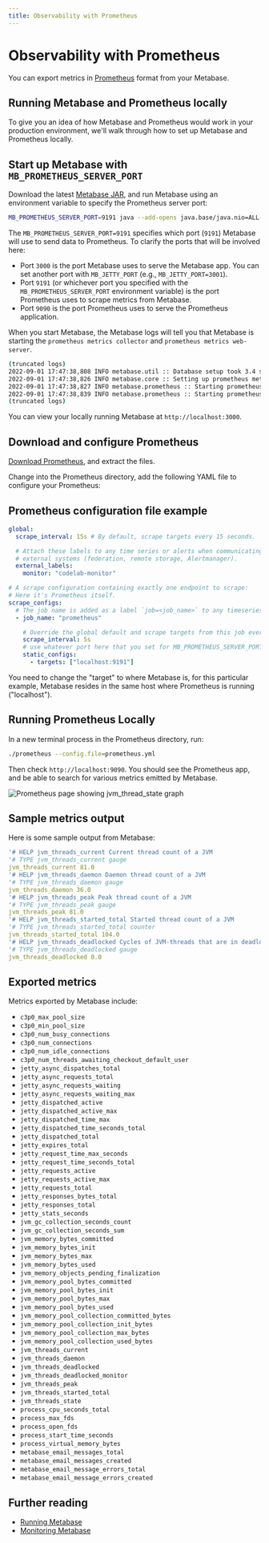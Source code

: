 ```yaml
---
title: Observability with Prometheus
---
```


# Observability with Prometheus

You can export metrics in [Prometheus](https://prometheus.io/) format from your Metabase.

## Running Metabase and Prometheus locally

To give you an idea of how Metabase and Prometheus would work in your production environment, we'll walk through how to set up Metabase and Prometheus locally.

## Start up Metabase with `MB_PROMETHEUS_SERVER_PORT`

Download the latest [Metabase JAR](https://www.metabase.com/start/oss/), and run Metabase using an environment variable to specify the Prometheus server port:

```sh
MB_PROMETHEUS_SERVER_PORT=9191 java --add-opens java.base/java.nio=ALL-UNNAMED -jar metabase.jar
```

The `MB_PROMETHEUS_SERVER_PORT=9191` specifies which port (`9191`) Metabase will use to send data to Prometheus. To clarify the ports that will be involved here:

- Port `3000` is the port Metabase uses to serve the Metabase app. You can set another port with `MB_JETTY_PORT` (e.g., `MB_JETTY_PORT=3001`).
- Port `9191` (or whichever port you specified with the `MB_PROMETHEUS_SERVER_PORT` environment variable) is the port Prometheus uses to scrape metrics from Metabase.
- Port `9090` is the port Prometheus uses to serve the Prometheus application.

When you start Metabase, the Metabase logs will tell you that Metabase is starting the `prometheus metrics collector` and `prometheus metrics web-server`.

```sh
(truncated logs)
2022-09-01 17:47:38,808 INFO metabase.util :: Database setup took 3.4 s
2022-09-01 17:47:38,826 INFO metabase.core :: Setting up prometheus metrics
2022-09-01 17:47:38,827 INFO metabase.prometheus :: Starting prometheus metrics collector
2022-09-01 17:47:38,839 INFO metabase.prometheus :: Starting prometheus metrics web-server on port 9,191
(truncated logs)
```

You can view your locally running Metabase at `http://localhost:3000`.

## Download and configure Prometheus

[Download Prometheus](https://prometheus.io/download), and extract the files.

Change into the Prometheus directory, add the following YAML file to configure your Prometheus:

## Prometheus configuration file example

```yaml
global:
  scrape_interval: 15s # By default, scrape targets every 15 seconds.

  # Attach these labels to any time series or alerts when communicating with
  # external systems (federation, remote storage, Alertmanager).
  external_labels:
    monitor: "codelab-monitor"

# A scrape configuration containing exactly one endpoint to scrape:
# Here it's Prometheus itself.
scrape_configs:
  # The job name is added as a label `job=<job_name>` to any timeseries scraped from this config.
  - job_name: "prometheus"

    # Override the global default and scrape targets from this job every 5 seconds.
    scrape_interval: 5s
    # use whatever port here that you set for MB_PROMETHEUS_SERVER_PORT
    static_configs:
      - targets: ["localhost:9191"]
```

You need to change the "target" to where Metabase is, for this particular example, Metabase resides in the same host where Prometheus is running ("localhost").

## Running Prometheus Locally

In a new terminal process in the Prometheus directory, run:

```sh
./prometheus --config.file=prometheus.yml
```

Then check `http://localhost:9090`. You should see the Prometheus app, and be able to search for various metrics emitted by Metabase.

![Prometheus page showing `jvm_thread_state` graph](../images/prometheus.png)

## Sample metrics output

Here is some sample output from Metabase:

```yaml
'# HELP jvm_threads_current Current thread count of a JVM
'# TYPE jvm_threads_current gauge
jvm_threads_current 81.0
'# HELP jvm_threads_daemon Daemon thread count of a JVM
'# TYPE jvm_threads_daemon gauge
jvm_threads_daemon 36.0
'# HELP jvm_threads_peak Peak thread count of a JVM
'# TYPE jvm_threads_peak gauge
jvm_threads_peak 81.0
'# HELP jvm_threads_started_total Started thread count of a JVM
'# TYPE jvm_threads_started_total counter
jvm_threads_started_total 104.0
'# HELP jvm_threads_deadlocked Cycles of JVM-threads that are in deadlock waiting to acquire object monitors or ownable synchronizers
'# TYPE jvm_threads_deadlocked gauge
jvm_threads_deadlocked 0.0
```

## Exported metrics

Metrics exported by Metabase include:

- `c3p0_max_pool_size`
- `c3p0_min_pool_size`
- `c3p0_num_busy_connections`
- `c3p0_num_connections`
- `c3p0_num_idle_connections`
- `c3p0_num_threads_awaiting_checkout_default_user`
- `jetty_async_dispatches_total`
- `jetty_async_requests_total`
- `jetty_async_requests_waiting`
- `jetty_async_requests_waiting_max`
- `jetty_dispatched_active`
- `jetty_dispatched_active_max`
- `jetty_dispatched_time_max`
- `jetty_dispatched_time_seconds_total`
- `jetty_dispatched_total`
- `jetty_expires_total`
- `jetty_request_time_max_seconds`
- `jetty_request_time_seconds_total`
- `jetty_requests_active`
- `jetty_requests_active_max`
- `jetty_requests_total`
- `jetty_responses_bytes_total`
- `jetty_responses_total`
- `jetty_stats_seconds`
- `jvm_gc_collection_seconds_count`
- `jvm_gc_collection_seconds_sum`
- `jvm_memory_bytes_committed`
- `jvm_memory_bytes_init`
- `jvm_memory_bytes_max`
- `jvm_memory_bytes_used`
- `jvm_memory_objects_pending_finalization`
- `jvm_memory_pool_bytes_committed`
- `jvm_memory_pool_bytes_init`
- `jvm_memory_pool_bytes_max`
- `jvm_memory_pool_bytes_used`
- `jvm_memory_pool_collection_committed_bytes`
- `jvm_memory_pool_collection_init_bytes`
- `jvm_memory_pool_collection_max_bytes`
- `jvm_memory_pool_collection_used_bytes`
- `jvm_threads_current`
- `jvm_threads_daemon`
- `jvm_threads_deadlocked`
- `jvm_threads_deadlocked_monitor`
- `jvm_threads_peak`
- `jvm_threads_started_total`
- `jvm_threads_state`
- `process_cpu_seconds_total`
- `process_max_fds`
- `process_open_fds`
- `process_start_time_seconds`
- `process_virtual_memory_bytes`
- `metabase_email_messages_total`
- `metabase_email_messages_created`
- `metabase_email_message_errors_total`
- `metabase_email_message_errors_created`

## Further reading

- [Running Metabase](../troubleshooting-guide/running.md)
- [Monitoring Metabase](./monitoring-metabase.md)
